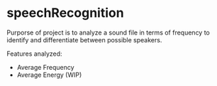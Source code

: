 # speechRecognition

Purporse of project is to analyze a sound file in terms of frequency to identify and differentiate between possible speakers.
 
Features analyzed:
  - Average Frequency
  - Average Energy (WIP)
